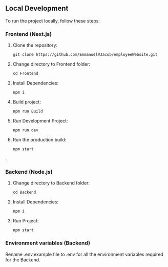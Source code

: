## Local Development

To run the project locally, follow these steps:

### Frontend (Next.js)

1. Clone the repository:

   ```   
   git clone https://github.com/EmmanuelVJacob/employeeWebsite.git
   ```

   
3. Change directory to Frontend folder:
   
    ```
   cd Frontend
    ```



5. Install Dependencies:

   ```   
   npm i
   ```


7. Build project:

   ```   
   npm run Build
   ```


9. Run Development Project:

   ```   
   npm run dev
   ```


11. Run the production build:

    ```   
    npm start
    ```

.

   

### Backend (Node.js)

1. Change directory to Backend folder:

   ```   
   cd Backend
   ```


3. Install Dependencies:

   ```   
   npm i
   ```


5. Run Project:

   ```   
   npm start
   ```

### Environment variables (Backend)

   Rename .env.example file to .env for all the environment variables required for the Backend.


